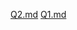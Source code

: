 [Q2.md](https://github.com/user-attachments/files/19411307/Q2.md)
[Q1.md](https://github.com/user-attachments/files/19411305/Q1.md)
